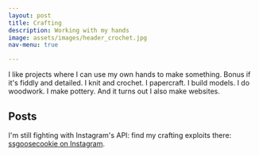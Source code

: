 ```yaml
---
layout: post
title: Crafting
description: Working with my hands
image: assets/images/header_crochet.jpg
nav-menu: true

---
```


I like projects where I can use my own hands to make something. Bonus if it's
fiddly and detailed.
I knit and crochet.
I papercraft.
I build models.
I do woodwork.
I make pottery.
And it turns out I also make websites.

## Posts

I'm still fighting with Instagram's API: find my crafting exploits there: [ssgoosecookie on Instagram](https://www.instagram.com/ssgoosecookie/).
